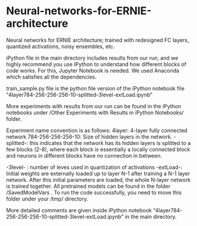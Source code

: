 # Neural-networks-for-ERNIE-architecture
Neural networks for ERNIE architecture; trained with redesigned FC layers, quantized activations, noisy ensembles, etc. 

iPython file in the main directory includes results from our run, and we highly recommend you use IPython to understand how different blocks of code works. For this, Jupyter Notebook is needed. We used Anaconda which satisfies all the dependencies.

train_sample.py file is the python file version of the iPython notebook file "4layer784-256-256-256-10-splitted-3level-extLoad.ipynb"

More experiments with results from our run can be found in the iPython notebooks under /Other Experiments with Results in iPython Notebooks/ folder.

Experiment name convention is as follows:
4layer: 4-layer fully connected network
784-256-256-256-10: Size of hidden layers in the network.
-splitted-: this indicates that the network has its hidden layers is splitted to a few blocks (2-8), where each block is essentially a locally connected block and neurons in different blocks have no connection in between.

-3level- : number of leves used in quantization of activations
-extLoad-: Initial weights are externally loaded up to layer N-1 after training a N-1 layer network. After this initial parameters are loaded, the whole N-layer network is trained together. All pretrained models can be found in the folder /SavedModelVars . To run the code successfully, you need to move this folder under your /tmp/ directory.

More detailed comments are given inside iPython notebook "4layer784-256-256-256-10-splitted-3level-extLoad.ipynb" in the main directory.
